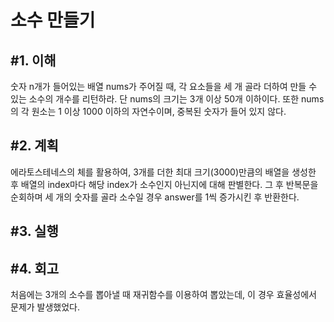 소수 만들기
====================

#1. 이해
------------------
숫자 n개가 들어있는 배열 nums가 주어질 때, 각 요소들을 세 개 골라 더하여 만들 수 있는 소수의 개수를 리턴하라. 단 nums의 크기는 3개 이상 50개 이하이다. 또한 nums의 각 원소는 1 이상 1000 이하의 자연수이며, 중복된 숫자가 들어 있지 않다.

#2. 계획
---------------
에라토스테네스의 체를 활용하여, 3개를 더한 최대 크기(3000)만큼의 배열을 생성한 후 배열의 index마다 해당 index가 소수인지 아닌지에 대해 판별한다. 그 후 반복문을 순회하며 세 개의 숫자를 골라 소수일 경우 answer를 1씩 증가시킨 후 반환한다.

#3. 실행
-----------------

#4. 회고
-----------------
처음에는 3개의 소수를 뽑아낼 때 재귀함수를 이용하여 뽑았는데, 이 경우 효율성에서 문제가 발생했었다.